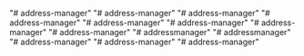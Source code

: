 "# address-manager" 
"# address-manager" 
"# address-manager" 
"# address-manager" 
"# address-manager" 
"# address-manager" 
"# address-manager" 
"# address-manager" 
"# addressmanager" 
"# addressmanager" 
"# address-manager" 
"# address-manager" 
"# address-manager" 
